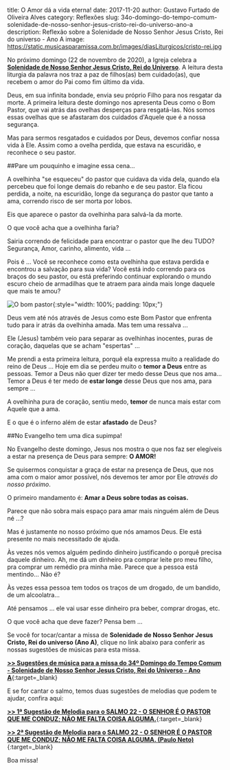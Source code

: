 title: O Amor dá a vida eterna!
date: 2017-11-20
author: Gustavo Furtado de Oliveira Alves
category: Reflexões
slug: 34o-domingo-do-tempo-comum-solenidade-de-nosso-senhor-jesus-cristo-rei-do-universo-ano-a
description: Reflexão sobre a Solenidade de Nosso Senhor Jesus Cristo, Rei do universo - Ano A
image: https://static.musicasparamissa.com.br/images/diasLiturgicos/cristo-rei.jpg

No próximo domingo (22 de novembro de 2020), a Igreja celebra a [**Solenidade de Nosso Senhor Jesus Cristo, Rei do Universo**](https://musicasparamissa.com.br/sugestoes-para/34o-domingo-do-tempo-comum-solenidade-de-nosso-senhor-jesus-cristo-rei-do-universo-ano-a/).
A leitura desta liturgia da palavra nos traz a paz de filhos(as) bem cuidado(as), que recebem o amor do Pai como fim último da vida.

Deus, em sua infinita bondade, envia seu próprio Filho para nos resgatar da morte.
A primeira leitura deste domingo nos apresenta Deus como o Bom Pastor, que vai atrás das ovelhas desperças para resgatá-las.
Nós somos essas ovelhas que se afastaram dos cuidados d'Aquele que é a nossa segurança.

Mas para sermos resgatados e cuidados por Deus, devemos confiar nossa vida à Ele.
Assim como a ovelha perdida, que estava na escuridão, e reconhece o seu pastor.

##Pare um pouquinho e imagine essa cena...

A ovelhinha "se esqueceu" do pastor que cuidava da vida dela,
quando ela percebeu que foi longe demais do rebanho e de seu pastor.
Ela ficou perdida, a noite, na escuridão, longe da segurança do pastor que tanto a ama,
correndo risco de ser morta por lobos.

Eis que aparece o pastor da ovelhinha para salvá-la da morte.

O que você acha que a ovelhinha faria?

Sairia correndo de felicidade para encontrar o pastor que lhe deu TUDO?
Segurança, Amor, carinho, alimento, vida ...

Pois é ... Você se reconhece como esta ovelhinha que estava perdida e encontrou a salvação para sua vida?
Você está indo correndo para os braços do seu pastor, ou está preferindo continuar explorando o mundo escuro
cheio de armadilhas que te atraem para ainda mais longe daquele que mais te amou?

![O bom pastor](https://static.musicasparamissa.com.br/images/diasLiturgicos/pastor.jpg){:style="width: 100%; padding: 10px;"}

Deus vem até nós através de Jesus como este Bom Pastor que enfrenta tudo para ir atrás da ovelhinha amada.
Mas tem uma ressalva ...

Ele (Jesus) também veio para separar as ovelhinhas inocentes, puras de coração, daquelas que se acham "espertas" ...

Me prendi a esta primeira leitura, porquê ela expressa muito a realidade do reino de Deus ...
Hoje em dia se perdeu muito o **temor a Deus** entre as pessoas. Temor a Deus não quer dizer ter medo desse Deus que nos ama...
Temor a Deus é ter medo de **estar longe** desse Deus que nos ama, para sempre ...

A ovelhinha pura de coração, sentiu medo, **temor** de nunca mais estar com Aquele que a ama.

E o que é o inferno além de estar **afastado** de Deus?

##No Evangelho tem uma dica supimpa!

No Evangelho deste domingo, Jesus nos mostra o que nos faz ser elegíveis a estar na presença de Deus para sempre: **O AMOR!**

Se quisermos conquistar a graça de estar na presença de Deus, que nos ama com o maior amor possível,
nós devemos ter amor por Ele *através do nosso próximo*.

O primeiro mandamento é: **Amar a Deus sobre todas as coisas.**

Parece que não sobra mais espaço para amar mais ninguém além de Deus né ...?

Mas é justamente no nosso próximo que nós amamos Deus.
Ele está presente no mais necessitado de ajuda.

Às vezes nós vemos alguém pedindo dinheiro justificando o porquê precisa daquele dinheiro.
Ah, me dá um dinheiro pra comprar leite pro meu filho, pra comprar um remédio pra minha mãe.
Parece que a pessoa está mentindo... Não é?

Às vezes essa pessoa tem todos os traços de um drogado, de um bandido, de um alcoolatra...

Até pensamos ... ele vai usar esse dinheiro pra beber, comprar drogas, etc.

O que você acha que deve fazer? Pensa bem ...

Se você for tocar/cantar a missa de **Solenidade de Nosso Senhor Jesus Cristo, Rei do universo (Ano A)**,
clique no link abaixo para conferir as nossas sugestões de músicas para esta missa.

[**>> Sugestões de música para a missa do 34º Domingo do Tempo Comum - Solenidade de Nosso Senhor Jesus Cristo, Rei do Universo - Ano A**](https://musicasparamissa.com.br/sugestoes-para/34o-domingo-do-tempo-comum-solenidade-de-nosso-senhor-jesus-cristo-rei-do-universo-ano-a/){:target=\_blank}

E se for cantar o salmo, temos duas sugestões de melodias que podem te ajudar, confira aqui:

[**>> 1ª Sugestão de Melodia para o SALMO 22 - O SENHOR É O PASTOR QUE ME CONDUZ; NÃO ME FALTA COISA ALGUMA.**](https://musicasparamissa.com.br/musica/salmo-22/){:target=\_blank}

[**>> 2ª Sugestão de Melodia para o SALMO 22 - O SENHOR É O PASTOR QUE ME CONDUZ; NÃO ME FALTA COISA ALGUMA. (Paulo Neto)**](https://musicasparamissa.com.br/musica/salmo-22-o-senhor-e-o-pastor-paulo-neto/){:target=\_blank}


Boa missa!